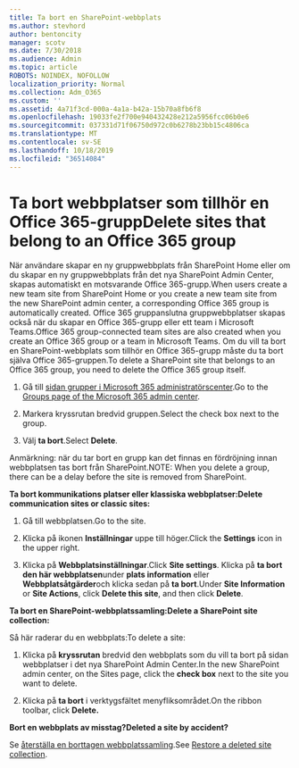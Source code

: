```yaml
---
title: Ta bort en SharePoint-webbplats
ms.author: stevhord
author: bentoncity
manager: scotv
ms.date: 7/30/2018
ms.audience: Admin
ms.topic: article
ROBOTS: NOINDEX, NOFOLLOW
localization_priority: Normal
ms.collection: Adm_O365
ms.custom: ''
ms.assetid: 4a71f3cd-000a-4a1a-b42a-15b70a8fb6f8
ms.openlocfilehash: 19033fe2f700e940432428e212a5956fcc06b0e6
ms.sourcegitcommit: 037331d71f06750d972c0b6278b23bb15c4806ca
ms.translationtype: MT
ms.contentlocale: sv-SE
ms.lasthandoff: 10/18/2019
ms.locfileid: "36514084"
---
```

# <a name="delete-sites-that-belong-to-an-office-365-group"></a><span data-ttu-id="7c8c0-102">Ta bort webbplatser som tillhör en Office 365-grupp</span><span class="sxs-lookup"><span data-stu-id="7c8c0-102">Delete sites that belong to an Office 365 group</span></span>

<span data-ttu-id="7c8c0-103">När användare skapar en ny gruppwebbplats från SharePoint Home eller om du skapar en ny gruppwebbplats från det nya SharePoint Admin Center, skapas automatiskt en motsvarande Office 365-grupp.</span><span class="sxs-lookup"><span data-stu-id="7c8c0-103">When users create a new team site from SharePoint Home or you create a new team site from the new SharePoint admin center, a corresponding Office 365 group is automatically created.</span></span> <span data-ttu-id="7c8c0-104">Office 365 gruppanslutna gruppwebbplatser skapas också när du skapar en Office 365-grupp eller ett team i Microsoft Teams.</span><span class="sxs-lookup"><span data-stu-id="7c8c0-104">Office 365 group-connected team sites are also created when you create an Office 365 group or a team in Microsoft Teams.</span></span> <span data-ttu-id="7c8c0-105">Om du vill ta bort en SharePoint-webbplats som tillhör en Office 365-grupp måste du ta bort själva Office 365-gruppen.</span><span class="sxs-lookup"><span data-stu-id="7c8c0-105">To delete a SharePoint site that belongs to an Office 365 group, you need to delete the Office 365 group itself.</span></span> 
  
1. <span data-ttu-id="7c8c0-106">Gå till [sidan grupper i Microsoft 365 administratörscenter](https://portal.office.com/adminportal/home#/groups).</span><span class="sxs-lookup"><span data-stu-id="7c8c0-106">Go to the [Groups page of the Microsoft 365 admin center](https://portal.office.com/adminportal/home#/groups).</span></span>
    
2. <span data-ttu-id="7c8c0-107">Markera kryssrutan bredvid gruppen.</span><span class="sxs-lookup"><span data-stu-id="7c8c0-107">Select the check box next to the group.</span></span>
    
3. <span data-ttu-id="7c8c0-108">Välj **ta bort**.</span><span class="sxs-lookup"><span data-stu-id="7c8c0-108">Select **Delete**.</span></span>
    
<span data-ttu-id="7c8c0-109">Anmärkning: när du tar bort en grupp kan det finnas en fördröjning innan webbplatsen tas bort från SharePoint.</span><span class="sxs-lookup"><span data-stu-id="7c8c0-109">NOTE: When you delete a group, there can be a delay before the site is removed from SharePoint.</span></span>
  
<span data-ttu-id="7c8c0-110">**Ta bort kommunikations platser eller klassiska webbplatser:**</span><span class="sxs-lookup"><span data-stu-id="7c8c0-110">**Delete communication sites or classic sites:**</span></span>

1. <span data-ttu-id="7c8c0-111">Gå till webbplatsen.</span><span class="sxs-lookup"><span data-stu-id="7c8c0-111">Go to the site.</span></span>
  
2. <span data-ttu-id="7c8c0-112">Klicka på ikonen **Inställningar** uppe till höger.</span><span class="sxs-lookup"><span data-stu-id="7c8c0-112">Click the **Settings** icon in the upper right.</span></span> 
  
3. <span data-ttu-id="7c8c0-113">Klicka på **Webbplatsinställningar**.</span><span class="sxs-lookup"><span data-stu-id="7c8c0-113">Click **Site settings**.</span></span> <span data-ttu-id="7c8c0-114">Klicka på **ta bort den här webbplatsen**under **plats information** eller **Webbplatsåtgärder**och klicka sedan på **ta bort**.</span><span class="sxs-lookup"><span data-stu-id="7c8c0-114">Under **Site Information** or **Site Actions**, click **Delete this site**, and then click **Delete**.</span></span>
  
<span data-ttu-id="7c8c0-115">**Ta bort en SharePoint-webbplatssamling:**</span><span class="sxs-lookup"><span data-stu-id="7c8c0-115">**Delete a SharePoint site collection:**</span></span>

<span data-ttu-id="7c8c0-116">Så här raderar du en webbplats:</span><span class="sxs-lookup"><span data-stu-id="7c8c0-116">To delete a site:</span></span>
  
1. <span data-ttu-id="7c8c0-117">Klicka på **kryssrutan** bredvid den webbplats som du vill ta bort på sidan webbplatser i det nya SharePoint Admin Center.</span><span class="sxs-lookup"><span data-stu-id="7c8c0-117">In the new SharePoint admin center, on the Sites page, click the **check box** next to the site you want to delete.</span></span> 
    
2. <span data-ttu-id="7c8c0-118">Klicka på **ta bort** i verktygsfältet menyfliksområdet.</span><span class="sxs-lookup"><span data-stu-id="7c8c0-118">On the ribbon toolbar, click **Delete.**</span></span>
    
<span data-ttu-id="7c8c0-119">**Bort en webbplats av misstag?**</span><span class="sxs-lookup"><span data-stu-id="7c8c0-119">**Deleted a site by accident?**</span></span>

<span data-ttu-id="7c8c0-120">Se [återställa en borttagen webbplatssamling](https://go.microsoft.com/fwlink/?linkid=867660).</span><span class="sxs-lookup"><span data-stu-id="7c8c0-120">See [Restore a deleted site collection](https://go.microsoft.com/fwlink/?linkid=867660).</span></span>
  

